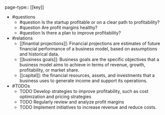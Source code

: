 page-type:: [[key]]
- #questions
	- #question Is the startup profitable or on a clear path to profitability?
	- #question Are profit margins healthy?
	- #question Is there a plan to improve profitability?
- #relations
	- [[finantial projections]]: Financial projections are estimates of future financial performance of a business model, based on assumptions and historical data.
	- [[business goals]]: Business goals are the specific objectives that a business model aims to achieve in terms of revenue, growth, profitability, or market share.
	- [[capital]]: the financial resources, assets, and investments that a business uses to generate income and support its operations.
- #TODOs
	- TODO Develop strategies to improve profitability, such as cost optimization and pricing strategies
	- TODO  Regularly review and analyze profit margins
	- TODO  Implement initiatives to increase revenue and reduce costs.











